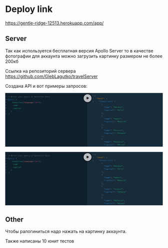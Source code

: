 # Deploy link

https://gentle-ridge-12513.herokuapp.com/app/

## Server

Так как используется бесплатная версия Apollo Server то в качестве фотографии для аккаунта можно загрузить картинку размером не более 200кб

Cсылка на репозиторий сервера https://github.com/GlebLagutko/travelServer

Создана API и вот примеры запросов:

![image](./assets/images/read/first.png)


![image](./assets/images/read/first.png)

## Other

Чтобы ралогиниться надо нажать на картинку аккаунта.

Также написаны 10 юнит тестов
